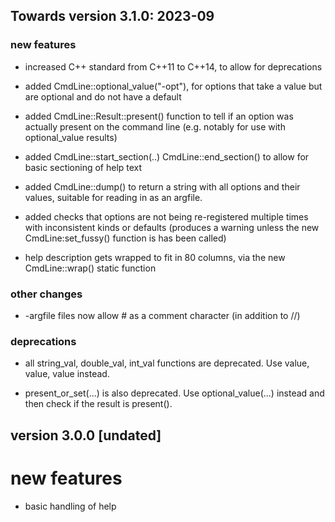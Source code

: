 
Towards version 3.1.0: 2023-09
------------------------------

### new features

- increased C++ standard from C++11 to C++14, to allow for deprecations

- added CmdLine::optional_value<T>("-opt"), for options that take a value
  but are optional and do not have a default

- added CmdLine::Result<T>::present() function to tell if an option was
  actually present on the command line (e.g. notably for use with
  optional_value results) 

- added CmdLine::start_section(..) CmdLine::end_section() to allow for
  basic sectioning of help text 

- added CmdLine::dump() to return a string with all options and their values,
  suitable for reading in as an argfile.

- added checks that options are not being re-registered multiple times
  with inconsistent kinds or defaults (produces a warning unless the new
  CmdLine:set_fussy() function is has been called)

- help description gets wrapped to fit in 80 columns, via the new
  CmdLine::wrap() static function


### other changes
- -argfile files now allow # as a comment character (in addition to //)

### deprecations

- all string_val, double_val, int_val functions are deprecated. 
  Use value<string>, value<double>, value<int> instead.

- present_or_set(...) is also deprecated. Use optional_value(...) instead
  and then check if the result is present().


version 3.0.0 [undated]
-----------------------

# new features
- basic handling of help